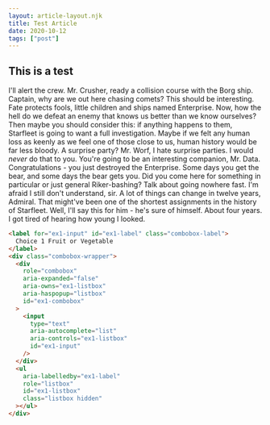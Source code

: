 ```yaml
---
layout: article-layout.njk
title: Test Article
date: 2020-10-12
tags: ["post"]
---
```


## This is a test

I'll alert the crew. Mr. Crusher, ready a collision course with the Borg ship. Captain, why are we out here chasing comets? This should be interesting. Fate protects fools, little children and ships named Enterprise. Now, how the hell do we defeat an enemy that knows us better than we know ourselves? Then maybe you should consider this: if anything happens to them, Starfleet is going to want a full investigation. Maybe if we felt any human loss as keenly as we feel one of those close to us, human history would be far less bloody. A surprise party? Mr. Worf, I hate surprise parties. I would _never_ do that to you. You're going to be an interesting companion, Mr. Data. Congratulations - you just destroyed the Enterprise. Some days you get the bear, and some days the bear gets you. Did you come here for something in particular or just general Riker-bashing? Talk about going nowhere fast. I'm afraid I still don't understand, sir. A lot of things can change in twelve years, Admiral. That might've been one of the shortest assignments in the history of Starfleet. Well, I'll say this for him - he's sure of himself. About four years. I got tired of hearing how young I looked.

```html
<label for="ex1-input" id="ex1-label" class="combobox-label">
  Choice 1 Fruit or Vegetable
</label>
<div class="combobox-wrapper">
  <div
    role="combobox"
    aria-expanded="false"
    aria-owns="ex1-listbox"
    aria-haspopup="listbox"
    id="ex1-combobox"
  >
    <input
      type="text"
      aria-autocomplete="list"
      aria-controls="ex1-listbox"
      id="ex1-input"
    />
  </div>
  <ul
    aria-labelledby="ex1-label"
    role="listbox"
    id="ex1-listbox"
    class="listbox hidden"
  ></ul>
</div>
```
